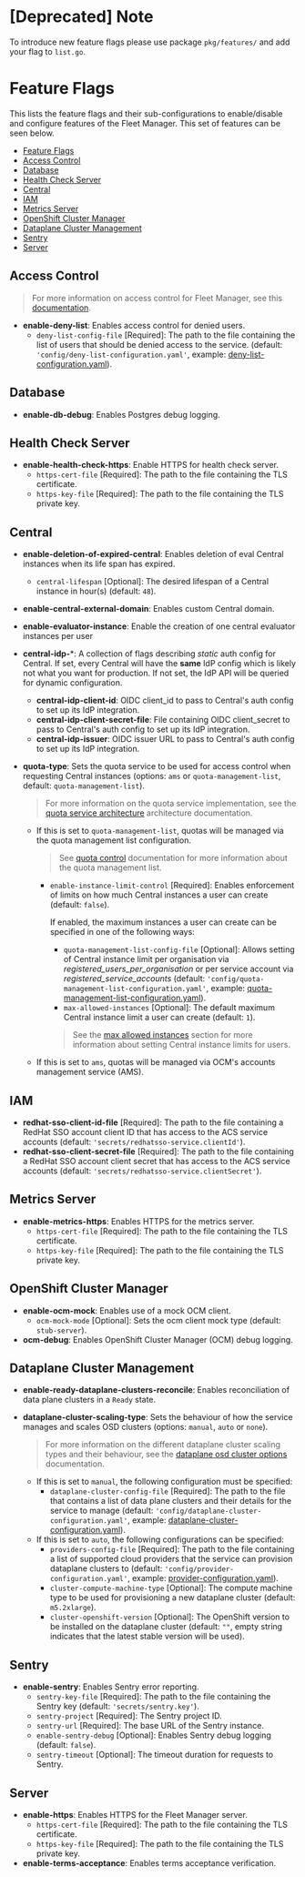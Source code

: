 # [Deprecated] Note

To introduce new feature flags please use package `pkg/features/` and add your flag to `list.go`.

# Feature Flags

This lists the feature flags and their sub-configurations to enable/disable and configure features of the Fleet Manager. This set of features can be seen below.

  - [Feature Flags](#feature-flags)
  - [Access Control](#access-control)
  - [Database](#database)
  - [Health Check Server](#health-check-server)
  - [Central](#central)
  - [IAM](#iam)
  - [Metrics Server](#metrics-server)
  - [OpenShift Cluster Manager](#openshift-cluster-manager)
  - [Dataplane Cluster Management](#dataplane-cluster-management)
  - [Sentry](#sentry)
  - [Server](#server)

## Access Control
> For more information on access control for Fleet Manager, see this [documentation](./access-control.md).

- **enable-deny-list**: Enables access control for denied users.
    - `deny-list-config-file` [Required]: The path to the file containing the list of users that should be denied access to the service. (default: `'config/deny-list-configuration.yaml'`, example: [deny-list-configuration.yaml](../config/deny-list-configuration.yaml)).

## Database
- **enable-db-debug**: Enables Postgres debug logging.

## Health Check Server
- **enable-health-check-https**: Enable HTTPS for health check server.
    - `https-cert-file` [Required]: The path to the file containing the TLS certificate.
    - `https-key-file` [Required]: The path to the file containing the TLS private key.

## Central
- **enable-deletion-of-expired-central**: Enables deletion of eval Central instances when its life span has expired.
    - `central-lifespan` [Optional]: The desired lifespan of a Central instance in hour(s) (default: `48`).
- **enable-central-external-domain**: Enables custom Central domain.
- **enable-evaluator-instance**: Enable the creation of one central evaluator instances per user

- **central-idp-***: A collection of flags describing _static_ auth config for Central.
  If set, every Central will have the **same** IdP config which is likely not what you
  want for production. If not set, the IdP API will be queried for dynamic configuration.
    - **central-idp-client-id**: OIDC client_id to pass to Central's auth config to set
      up its IdP integration.
    - **central-idp-client-secret-file**: File containing OIDC client_secret to pass to
      Central's auth config to set up its IdP integration.
    - **central-idp-issuer**: OIDC issuer URL to pass to Central's auth config to set up
      its IdP integration.

- **quota-type**: Sets the quota service to be used for access control when requesting Central instances (options: `ams` or `quota-management-list`, default: `quota-management-list`).
    > For more information on the quota service implementation, see the [quota service architecture](./architecture/quota-service-implementation) architecture documentation.
    - If this is set to `quota-management-list`, quotas will be managed via the quota management list configuration.
        > See [quota control](./quota-management-list-configuration.md) documentation for more information about the quota management list.
        - `enable-instance-limit-control` [Required]: Enables enforcement of limits on how much Central instances a user can create (default: `false`).

            If enabled, the maximum instances a user can create can be specified in one of the following ways:
            - `quota-management-list-config-file` [Optional]: Allows setting of Central instance limit per organisation
              via _registered_users_per_organisation_ or per service account via _registered_service_accounts_
              (default: `'config/quota-management-list-configuration.yaml'`,
              example: [quota-management-list-configuration.yaml](../config/quota-management-list-configuration.yaml)).
            - `max-allowed-instances` [Optional]: The default maximum Central instance limit a user can create (default: `1`).

            > See the [max allowed instances](./access-control.md#max-allowed-instances) section for more information about setting Central instance limits for users.
    - If this is set to `ams`, quotas will be managed via OCM's accounts management service (AMS).

## IAM
- **redhat-sso-client-id-file** [Required]: The path to the file containing a RedHat SSO account client ID that has access to the ACS service accounts (default: `'secrets/redhatsso-service.clientId'`).
- **redhat-sso-client-secret-file** [Required]: The path to the file containing a RedHat SSO account client secret that has access to the ACS service accounts (default: `'secrets/redhatsso-service.clientSecret'`).

## Metrics Server
- **enable-metrics-https**: Enables HTTPS for the metrics server.
    - `https-cert-file` [Required]: The path to the file containing the TLS certificate.
    - `https-key-file` [Required]: The path to the file containing the TLS private key.

## OpenShift Cluster Manager
- **enable-ocm-mock**: Enables use of a mock OCM client.
    - `ocm-mock-mode` [Optional]: Sets the ocm client mock type (default: `stub-server`).
- **ocm-debug**: Enables OpenShift Cluster Manager (OCM) debug logging.

## Dataplane Cluster Management
- **enable-ready-dataplane-clusters-reconcile**: Enables reconciliation of data plane clusters in a `Ready` state.
- **dataplane-cluster-scaling-type**: Sets the behaviour of how the service manages and scales OSD clusters (options: `manual`, `auto` or `none`).
    > For more information on the different dataplane cluster scaling types and their behaviour, see the [dataplane osd cluster options](./data-plane-osd-cluster-options.md) documentation.

    - If this is set to `manual`, the following configuration must be specified:
        - `dataplane-cluster-config-file` [Required]: The path to the file that contains a list of data plane clusters and their details for the service to manage (default: `'config/dataplane-cluster-configuration.yaml'`, example: [dataplane-cluster-configuration.yaml](../config/dataplane-cluster-configuration.yaml)).
    - If this is set to `auto`, the following configurations can be specified:
        - `providers-config-file` [Required]: The path to the file containing a list of supported cloud providers that the service can provision dataplane clusters to (default: `'config/provider-configuration.yaml'`, example: [provider-configuration.yaml](../config/provider-configuration.yaml)).
        - `cluster-compute-machine-type` [Optional]: The compute machine type to be used for provisioning a new dataplane cluster (default: `m5.2xlarge`).
        - `cluster-openshift-version` [Optional]: The OpenShift version to be installed on the dataplane cluster (default: `""`, empty string indicates that the latest stable version will be used).

## Sentry
- **enable-sentry**: Enables Sentry error reporting.
    - `sentry-key-file` [Required]: The path to the file containing the Sentry key (default: `'secrets/sentry.key'`).
    - `sentry-project` [Required]: The Sentry project ID.
    - `sentry-url` [Required]: The base URL of the Sentry instance.
    - `enable-sentry-debug` [Optional]: Enables Sentry debug logging (default: `false`).
    - `sentry-timeout` [Optional]: The timeout duration for requests to Sentry.

## Server
- **enable-https**: Enables HTTPS for the Fleet Manager server.
    - `https-cert-file` [Required]: The path to the file containing the TLS certificate.
    - `https-key-file` [Required]: The path to the file containing the TLS private key.
- **enable-terms-acceptance**: Enables terms acceptance verification.
